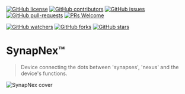 [![GitHub license](https://img.shields.io/github/license/tinegachris/SynapNex-IoT-Controller.svg)](https://github.com/tinegachris/SynapNex-IoT-Controller/blob/main/LICENSE)
[![GitHub contributors](https://img.shields.io/github/contributors/tinegachris/SynapNex-IoT-Controller.svg)](https://github.com/tinegachris/SynapNex-IoT-Controller/graphs/contributors)
[![GitHub issues](https://img.shields.io/github/issues/tinegachris/SynapNex-IoT-Controller.svg)](https://github.com/tinegachris/SynapNex-IoT-Controller/issues)
[![GitHub pull-requests](https://img.shields.io/github/issues-pr/tinegachris/SynapNex-IoT-Controller.svg)](https://github.com/tinegachris/SynapNex-IoT-Controller/pulls)
[![PRs Welcome](https://img.shields.io/badge/PRs-welcome-brightgreen.svg?style=flat-square)](http://makeapullrequest.com)

[![GitHub watchers](https://img.shields.io/github/watchers/tinegachris/SynapNex-IoT-Controller.svg?style=social&label=Watch)](https://github.com/Jtinegachris/SynapNex-IoT-Controller/watchers)
[![GitHub forks](https://img.shields.io/github/forks/tinegachris/SynapNex-IoT-Controller.svg?style=social&label=Fork)](https://github.com/tinegachris/SynapNex-IoT-Controller/network/members)
[![GitHub stars](https://img.shields.io/github/stars/tinegachris/SynapNex-IoT-Controller.svg?style=social&label=Sta)](https://github.com/tinegachris/SynapNex-IoT-Controller/stargazers)

# SynapNex™

>Device connecting the dots between 'synapses', 'nexus' and the device's functions.

![SynapNex cover](https://github.com/tinegachris/SynapNex-IoT-Controller/assets/72353423/ba9811f2-902a-4f77-8a2d-db21926e63ed)

